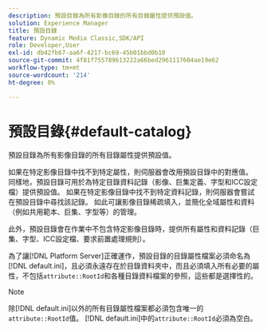```yaml
---
description: 預設目錄為所有影像目錄的所有目錄屬性提供預設值。
solution: Experience Manager
title: 預設目錄
feature: Dynamic Media Classic,SDK/API
role: Developer,User
exl-id: db42fb67-aa6f-4217-bc69-45b01bbd0b10
source-git-commit: 4f81f755789613222a66bed2961117604ae19e62
workflow-type: tm+mt
source-wordcount: '214'
ht-degree: 0%

---
```


# 預設目錄{#default-catalog}

預設目錄為所有影像目錄的所有目錄屬性提供預設值。

如果在特定影像目錄中找不到特定屬性，則伺服器會改用預設目錄中的對應值。 同樣地，預設目錄可用於為特定目錄資料記錄（影像、巨集定義、字型和ICC設定檔）提供預設值。 如果在特定影像目錄中找不到特定資料記錄，則伺服器會嘗試在預設目錄中尋找該記錄。 如此可讓影像目錄稀疏填入，並簡化全域屬性和資料（例如共用範本、巨集、字型等）的管理。

此外，預設目錄會在作業中不包含特定影像目錄時，提供所有屬性和資料記錄（巨集、字型、ICC設定檔、要求前置處理規則）。

為了讓[!DNL Platform Server]正確運作，預設目錄的目錄屬性檔案必須命名為[!DNL default.ini]，且必須永遠存在於目錄資料夾中，而且必須填入所有必要的屬性，不包括`attribute::RootId`和各種目錄資料檔案的參照，這些都是選擇性的。

>[!NOTE]
>
>除[!DNL default.ini]以外的所有目錄屬性檔案都必須包含唯一的`attribute::RootId`值。 [!DNL default.ini]中的`attribute::RootId`必須為空白。
